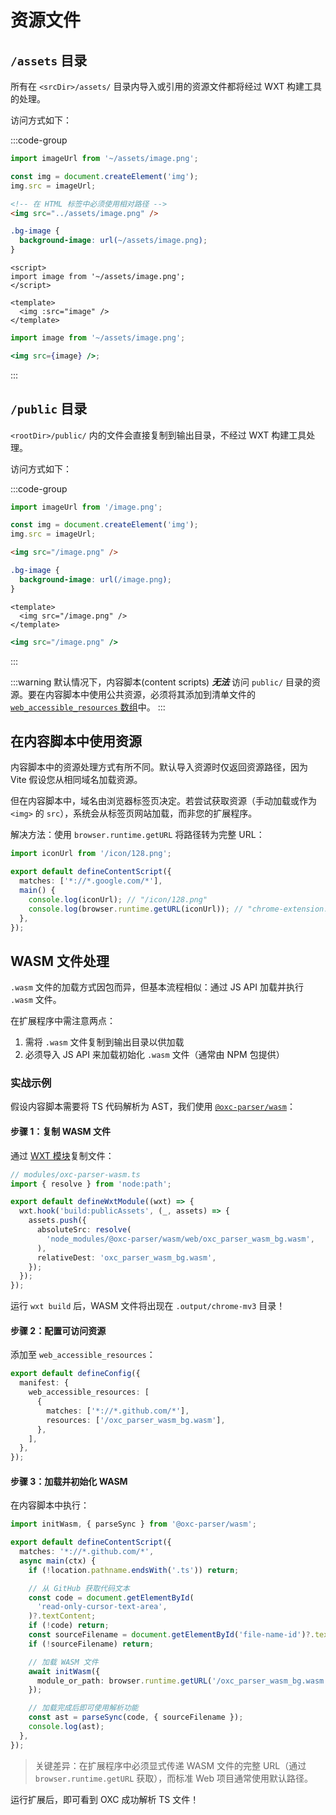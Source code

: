 # 资源文件

## `/assets` 目录

所有在 `<srcDir>/assets/` 目录内导入或引用的资源文件都将经过 WXT 构建工具的处理。

访问方式如下：

:::code-group

```ts [JavaScript]
import imageUrl from '~/assets/image.png';

const img = document.createElement('img');
img.src = imageUrl;
```

```html [HTML]
<!-- 在 HTML 标签中必须使用相对路径 -->
<img src="../assets/image.png" />
```

```css [CSS]
.bg-image {
  background-image: url(~/assets/image.png);
}
```

```vue [Vue]
<script>
import image from '~/assets/image.png';
</script>

<template>
  <img :src="image" />
</template>
```

```jsx [JSX]
import image from '~/assets/image.png';

<img src={image} />;
```

:::

## `/public` 目录

`<rootDir>/public/` 内的文件会直接复制到输出目录，不经过 WXT 构建工具处理。

访问方式如下：

:::code-group

```ts [JavaScript]
import imageUrl from '/image.png';

const img = document.createElement('img');
img.src = imageUrl;
```

```html [HTML]
<img src="/image.png" />
```

```css [CSS]
.bg-image {
  background-image: url(/image.png);
}
```

```vue [Vue]
<template>
  <img src="/image.png" />
</template>
```

```jsx [JSX]
<img src="/image.png" />
```

:::

:::warning
默认情况下，内容脚本(content scripts) **_无法_** 访问 `public/` 目录的资源。要在内容脚本中使用公共资源，必须将其添加到清单文件的 [`web_accessible_resources` 数组](/api/reference/wxt/type-aliases/UserManifest#web-accessible-resources)中。
:::

## 在内容脚本中使用资源

内容脚本中的资源处理方式有所不同。默认导入资源时仅返回资源路径，因为 Vite 假设您从相同域名加载资源。

但在内容脚本中，域名由浏览器标签页决定。若尝试获取资源（手动加载或作为 `<img>` 的 `src`），系统会从标签页网站加载，而非您的扩展程序。

解决方法：使用 `browser.runtime.getURL` 将路径转为完整 URL：

```ts [entrypoints/content.ts]
import iconUrl from '/icon/128.png';

export default defineContentScript({
  matches: ['*://*.google.com/*'],
  main() {
    console.log(iconUrl); // "/icon/128.png"
    console.log(browser.runtime.getURL(iconUrl)); // "chrome-extension://<id>/icon/128.png"
  },
});
```

## WASM 文件处理

`.wasm` 文件的加载方式因包而异，但基本流程相似：通过 JS API 加载并执行 `.wasm` 文件。

在扩展程序中需注意两点：

1. 需将 `.wasm` 文件复制到输出目录以供加载
2. 必须导入 JS API 来加载初始化 `.wasm` 文件（通常由 NPM 包提供）

### 实战示例

假设内容脚本需要将 TS 代码解析为 AST，我们使用 [`@oxc-parser/wasm`](https://www.npmjs.com/package/@oxc-parser/wasm)：

#### 步骤 1：复制 WASM 文件

通过 [WXT 模块](/guide/essentials/wxt-modules)复制文件：

```ts
// modules/oxc-parser-wasm.ts
import { resolve } from 'node:path';

export default defineWxtModule((wxt) => {
  wxt.hook('build:publicAssets', (_, assets) => {
    assets.push({
      absoluteSrc: resolve(
        'node_modules/@oxc-parser/wasm/web/oxc_parser_wasm_bg.wasm',
      ),
      relativeDest: 'oxc_parser_wasm_bg.wasm',
    });
  });
});
```

运行 `wxt build` 后，WASM 文件将出现在 `.output/chrome-mv3` 目录！

#### 步骤 2：配置可访问资源

添加至 `web_accessible_resources`：

```ts [wxt.config.ts]
export default defineConfig({
  manifest: {
    web_accessible_resources: [
      {
        matches: ['*://*.github.com/*'],
        resources: ['/oxc_parser_wasm_bg.wasm'],
      },
    ],
  },
});
```

#### 步骤 3：加载并初始化 WASM

在内容脚本中执行：

```ts [entrypoints/content.ts]
import initWasm, { parseSync } from '@oxc-parser/wasm';

export default defineContentScript({
  matches: '*://*.github.com/*',
  async main(ctx) {
    if (!location.pathname.endsWith('.ts')) return;

    // 从 GitHub 获取代码文本
    const code = document.getElementById(
      'read-only-cursor-text-area',
    )?.textContent;
    if (!code) return;
    const sourceFilename = document.getElementById('file-name-id')?.textContent;
    if (!sourceFilename) return;

    // 加载 WASM 文件
    await initWasm({
      module_or_path: browser.runtime.getURL('/oxc_parser_wasm_bg.wasm'),
    });

    // 加载完成后即可使用解析功能
    const ast = parseSync(code, { sourceFilename });
    console.log(ast);
  },
});
```

> 关键差异：在扩展程序中必须显式传递 WASM 文件的完整 URL（通过 `browser.runtime.getURL` 获取），而标准 Web 项目通常使用默认路径。

运行扩展后，即可看到 OXC 成功解析 TS 文件！

